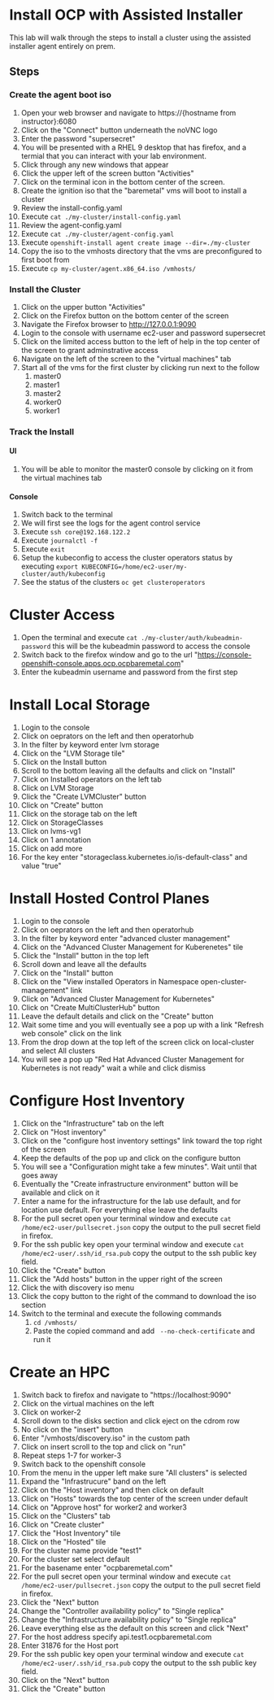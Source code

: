 # Install OCP with Assisted Installer

This lab will walk through the steps to install a cluster using the assisted installer agent entirely on prem.

## Steps

### Create the agent boot iso
1. Open your web browser and navigate to https://{hostname from instructor}:6080
1. Click on the "Connect" button underneath the noVNC logo
1. Enter the password "supersecret"
1. You will be presented with a RHEL 9 desktop that has firefox, and a termial that you can interact with your lab environment.
1. Click through any new windows that appear
1. Click the upper left of the screen button "Activities"
1. Click on the terminal icon in the bottom center of the screen.
1. Create the ignition iso that the "baremetal" vms will boot to install a cluster
1. Review the install-config.yaml
1. Execute `cat ./my-cluster/install-config.yaml`
1. Review the agent-config.yaml
1. Execute `cat ./my-cluster/agent-config.yaml`
1. Execute `openshift-install agent create image --dir=./my-cluster`
1. Copy the iso to the vmhosts directory that the vms are preconfigured to first boot from
1. Execute `cp my-cluster/agent.x86_64.iso /vmhosts/`

### Install the Cluster

1. Click on the upper button "Activities"
1. Click on the Firefox button on the bottom center of the screen
1. Navigate the Firefox browser to http://127.0.0.1:9090
1. Login to the console with username ec2-user and password supersecret
1. Click on the limited access button to the left of help in the top center of the screen to grant adminstrative access
1. Navigate on the left of the screen to the "virtual machines" tab
1. Start all of the vms for the first cluster by clicking run next to the follow
    1. master0
    1. master1
    1. master2
    1. worker0
    1. worker1

### Track the Install

#### UI
1. You will be able to monitor the master0 console by clicking on it from the virtual machines tab

#### Console
1. Switch back to the terminal
1. We will first see the logs for the agent control service
1. Execute `ssh core@192.168.122.2`
1. Execute `journalctl -f`
1. Execute `exit`
1. Setup the kubeconfig to access the cluster operators status by executing `export KUBECONFIG=/home/ec2-user/my-cluster/auth/kubeconfig`
1. See the status of the clusters `oc get clusteroperators`

# Cluster Access
1. Open the terminal and execute `cat ./my-cluster/auth/kubeadmin-password` this will be the kubeadmin password to access the console
1. Switch back to the firefox window and go to the url "https://console-openshift-console.apps.ocp.ocpbaremetal.com"
1. Enter the kubeadmin username and password from the first step

# Install Local Storage
1. Login to the console
1. Click on oeprators on the left and then operatorhub
1. In the filter by keyword enter lvm storage
1. Click on the "LVM Storage tile"
1. Click on the Install button
1. Scroll to the bottom leaving all the defaults and click on "Install"
1. Click on Installed operators on the left tab
1. Click on LVM Storage
1. Click the "Create LVMCluster" button
1. Click on "Create" button
1. Click on the storage tab on the left
1. Click on StorageClasses
1. Click on lvms-vg1
1. Click on 1 annotation
1. Click on add more
1. For the key enter "storageclass.kubernetes.io/is-default-class" and value "true"

# Install Hosted Control Planes
1. Login to the console
1. Click on oeprators on the left and then operatorhub
1. In the filter by keyword enter "advanced cluster management"
1. Click on the "Advanced Cluster Management for Kuberenetes" tile
1. Click the "Install" button in the top left
1. Scroll down and leave all the defaults
1. Click on the "Install" button
1. Click on the "View installed Operators in Namespace open-cluster-management" link
1. Click on "Advanced Cluster Management for Kubernetes"
1. Click on "Create MultiClusterHub" button
1. Leave the default details and click on the "Create" button
1. Wait some time and you will eventually see a pop up with a link "Refresh web console" click on the link
1. From the drop down at the top left of the screen click on local-cluster and select All clusters
1. You will see a pop up "Red Hat Advanced Cluster Management for Kubernetes is not ready" wait a while and click dismiss

# Configure Host Inventory
1. Click on the "Infrastructure" tab on the left
1. Click on "Host inventory"
1. Click on the "configure host inventory settings" link toward the top right of the screen
1. Keep the defaults of the pop up and click on the configure button
1. You will see a "Configuration might take a few minutes".  Wait until that goes away
1. Eventually the "Create infrastructure environment" button will be available and click on it
1. Enter a name for the infrastructure for the lab use default, and for location use default.  For everything else leave the defaults
1. For the pull secret open your terminal window and execute `cat /home/ec2-user/pullsecret.json` copy the output to the pull secret field in firefox.
1. For the ssh public key open your terminal window and execute `cat /home/ec2-user/.ssh/id_rsa.pub` copy the output to the ssh public key field.
1. Click the "Create" button
1. Click the "Add hosts" button in the upper right of the screen
1. Click the with discovery iso menu
1. Click the copy button to the right of the command to download the iso section
1. Switch to the terminal and execute the following commands
    1. `cd /vmhosts/`
    1. Paste the copied command and add ` --no-check-certificate` and run it

# Create an HPC
1. Switch back to firefox and navigate to "https://localhost:9090"
1. Click on the virtual machines on the left
1. Click on worker-2
1. Scroll down to the disks section and click eject on the cdrom row
1. No click on the "insert" button
1. Enter "/vmhosts/discovery.iso" in the custom path
1. Click on insert scroll to the top and click on "run"
1. Repeat steps 1-7 for worker-3
1. Switch back to the openshift console
1. From the menu in the upper left make sure "All clusters" is selected
1. Expand the "Infrastrucure" band on the left
1. Click on the "Host inventory" and then click on default
1. Click on "Hosts" towards the top center of the screen under default
1. Click on "Approve host" for worker2 and worker3
1. Click on the "Clusters" tab
1. Click on "Create cluster"
1. Click the "Host Inventory" tile
1. Click on the "Hosted" tile
1. For the cluster name provide "test1"
1. For the cluster set select default
1. For the basename enter "ocpbaremetal.com"
1. For the pull secret open your terminal window and execute `cat /home/ec2-user/pullsecret.json` copy the output to the pull secret field in firefox.
1. Click the "Next" button
1. Change the "Controller availability policy" to "Single replica"
1. Change the "Infrastructure availability policy" to "Single replica"
1. Leave everything else as the default on this screen and click "Next"
1. For the host address specify api.test1.ocpbaremetal.com
1. Enter 31876 for the Host port
1. For the ssh public key open your terminal window and execute `cat /home/ec2-user/.ssh/id_rsa.pub` copy the output to the ssh public key field.
1. Click on the "Next" button
1. Click the "Create" button